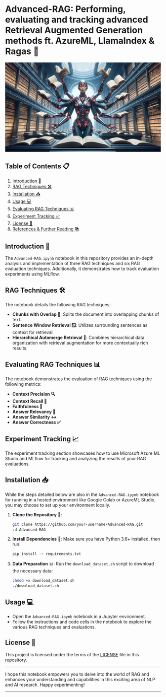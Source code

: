 # Advanced-RAG: Performing, evaluating and tracking advanced Retrieval Augmented Generation methods ft. AzureML, LlamaIndex & Ragas 🚀
![](assets/rag.png)

## Table of Contents 📋
1. [Introduction 🌟](#introduction-)
2. [RAG Techniques 🛠️](#rag-techniques-️)
3. [Installation 📥](#installation-)
4. [Usage 💻](#usage-)
5. [Evaluating RAG Techniques 📊](#evaluating-rag-techniques-)
6. [Experiment Tracking 📈](#experiment-tracking-)
7. [License 📄](#license-)
8. [References & Further Reading 📚](#references--further-reading-)

## Introduction 🌟
The `Advanced-RAG.ipynb` notebook in this repository provides an in-depth analysis and implementation of three RAG techniques and six RAG evaluation techniques. Additionally, it demonstrates how to track evaluation experiments using MLflow.

## RAG Techniques 🛠️
The notebook details the following RAG techniques:
- **Chunks with Overlap 🧩**: Splits the document into overlapping chunks of text.
- **Sentence Window Retrieval 🪟**: Utilizes surrounding sentences as context for retrieval.
- **Hierarchical Automerge Retrieval 🔼**: Combines hierarchical data organization with retrieval augmentation for more contextually rich results.

## Evaluating RAG Techniques 📊
The notebook demonstrates the evaluation of RAG techniques using the following metrics:
- **Context Precision 🔍**
- **Context Recall 🎯**
- **Faithfulness 🤝**
- **Answer Relevancy 🎯**
- **Answer Similarity ↔️**
- **Answer Correctness ✅**

## Experiment Tracking 📈
The experiment tracking section showcases how to use Microsoft Azure ML Studio and MLflow for tracking and analyzing the results of your RAG evaluations. 

## Installation 📥
While the steps detailed below are also in the `Advanced-RAG.ipynb` notebook for running in a hosted environment like Google Colab or AzureML Studio, you may choose to set up your environment locally.

1. **Clone the Repository** 📂: 
   ```bash
   git clone https://github.com/your-username/Advanced-RAG.git
   cd Advanced-RAG
   ```

2. **Install Dependencies** 💾: 
   Make sure you have Python 3.6+ installed, then run:
   ```bash
   pip install -r requirements.txt
   ```

3. **Data Preparation** 📊:
   Run the `download_dataset.sh` script to download the necessary data:
   ```bash
   chmod +x download_dataset.sh
   ./download_dataset.sh
   ```

## Usage 💻
- Open the `Advanced-RAG.ipynb` notebook in a Jupyter environment.
- Follow the instructions and code cells in the notebook to explore the various RAG techniques and evaluations.


## License 📄
This project is licensed under the terms of the [LICENSE](LICENSE) file in this repository.

---

I hope this notebook empowers you to delve into the world of RAG and enhances your understanding and capabilities in this exciting area of NLP and AI research. Happy experimenting!

---
